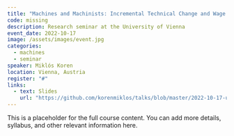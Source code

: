 ```yaml
---
title: "Machines and Machinists: Incremental Technical Change and Wage Inequality"
code: missing
description: Research seminar at the University of Vienna
event_date: 2022-10-17
image: /assets/images/event.jpg
categories: 
  - machines
  - seminar
speaker: Miklós Koren
location: Vienna, Austria
register: "#"
links:
  - text: Slides
    url: "https://github.com/korenmiklos/talks/blob/master/2022-10-17-uniwien/README.pdf"
---
```


This is a placeholder for the full course content. You can add more details, syllabus, and other relevant information here.
